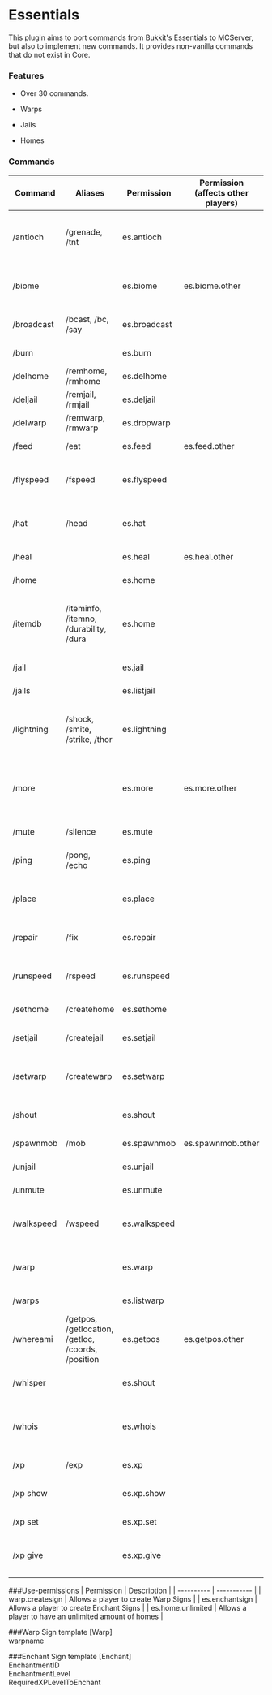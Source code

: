 Essentials
===========

This plugin aims to port commands from Bukkit's Essentials to MCServer, but also to implement new commands. It provides non-vanilla commands that do not exist in Core.

### Features

- Over 30 commands.

- Warps

- Jails

- Homes

### Commands

| Command | Aliases | Permission | Permission (affects other players) | Description |
| ------- | ------- | ---------- | ---------------------------------- | ----------- |
|/antioch | /grenade, /tnt | es.antioch | | Spawn a TNT in the location you're looking at.|
|/biome | | es.biome | es.biome.other | Tells you the biome in which you are.|
|/broadcast | /bcast, /bc, /say | es.broadcast | | Broadcast a message to all players.|
|/burn | | es.burn | | Set a player on fire.|
|/delhome | /remhome, /rmhome | es.delhome | | Delete a home.|
|/deljail | /remjail, /rmjail | es.deljail | | Delete a jail.|
|/delwarp | /remwarp, /rmwarp | es.dropwarp | | Delete a warp.|
|/feed | /eat | es.feed | es.feed.other | Satisfy the hunger.|
|/flyspeed | /fspeed | es.flyspeed | | Change a player's flying speed.|
|/hat | /head | es.hat | | Use your equipped item as a helmet.|
|/heal | | es.heal | es.heal.other | Heal a player.|
|/home | | es.home | | Teleport to your home.|
|/itemdb | /iteminfo, /itemno, /durability, /dura | es.home | | Displays the item information of an item you are holding.|
|/jail | | es.jail | | Jail a player.|
|/jails | | es.listjail | | Lists all jails.|
|/lightning | /shock, /smite, /strike, /thor | es.lightning | | Damage the specified player with lightning.|
|/more | | es.more | es.more.other | Increases the item amount in the held stack to 64 items.|
|/mute | /silence | es.mute | | Mute a player.|
|/ping | /pong, /echo | es.ping | | Check if the server is alive.|
|/place | | es.place | | Teleport a player where you are looking.|
|/repair | /fix | es.repair | | Repair the item you are holding.|
|/runspeed | /rspeed | es.runspeed | | Change a player's sprinting speed.|
|/sethome | /createhome | es.sethome | | Set your home.|
|/setjail | /createjail | es.setjail | | Create a jail at your location.|
|/setwarp | /createwarp | es.setwarp | | Create a warp at your location.|
|/shout | | es.shout | | Chat in a range of 128 blocks.|
|/spawnmob | /mob | es.spawnmob | es.spawnmob.other | Spawn a mob.|
|/unjail | | es.unjail | | Unjail a player.|
|/unmute | | es.unmute | | Unmute a player.|
|/walkspeed | /wspeed | es.walkspeed | | Change a player's walking speed.|
|/warp | | es.warp | | Moves player to location of warp [Tag].|
|/warps | | es.listwarp | | Lists all warps.|
|/whereami | /getpos, /getlocation, /getloc, /coords, /position | es.getpos | es.getpos.other | Get your current location in the world.|
|/whisper | | es.shout | | Chat in a range of 16 blocks.|
|/whois | | es.whois | | Get information about the specified player.|
|/xp | /exp | es.xp | | Manage xp for a player.|
|/xp show | | es.xp.show | | Show xp of specified player.|
|/xp set | | es.xp.set | | Set player's current xp.|
|/xp give | | es.xp.give | | Give xp to the specified player.|

###Use-permissions
| Permission | Description |
| ---------- | ----------- |
| warp.createsign | Allows a player to create Warp Signs |
| es.enchantsign | Allows a player to create Enchant Signs |
| es.home.unlimited | Allows a player to have an unlimited amount of homes |

###Warp Sign template
[Warp]  
warpname

###Enchant Sign template
[Enchant]  
EnchantmentID  
EnchantmentLevel  
RequiredXPLevelToEnchant
